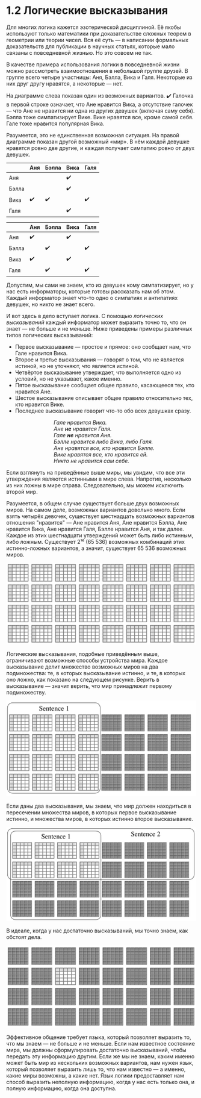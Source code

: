 # 1.2 Логические высказывания
Для многих логика кажется эзотерической дисциплиной. Её якобы используют только математики при доказательстве сложных теорем в геометрии или теории чисел. Вся её суть — в написании формальных доказательств для публикации в научных статьях, которые мало связаны с повседневной жизнью.
Но это совсем не так.

В качестве примера использования логики в повседневной жизни можно рассмотреть взаимоотношения в небольшой группе друзей.
В группе всего четыре участницы: Аня, Бэлла, Вика и Галя.
Некоторые из них друг другу нравятся, а некоторые — нет.

На диаграмме слева показан один из возможных вариантов.
✔️ Галочка в первой строке означает, что Ане нравится Вика,
а отсутствие галочек — что Ане не нравится ни одна из других девушек (включая саму себя).
Бэлла тоже симпатизирует Вике.
Вике нравятся все, кроме самой себя.
Гале тоже нравится популярная Вика.

Разумеется, это не единственная возможная ситуация.
На правой диаграмме показан другой возможный «мир».
В нём каждой девушке нравятся ровно две другие, и каждая получает симпатию ровно от двух девушек.

<div class="table-container-lecture">
  <div class="table-wrapper">
    <table>
      <thead>
        <tr>
          <th></th>
          <th>Аня</th>
          <th>Бэлла</th>
          <th>Вика</th>
          <th>Галя</th>
        </tr>
      </thead>
      <tbody>
        <tr><td>Аня</td><td></td><td></td><td>✔️</td><td></td></tr>
        <tr><td>Бэлла</td><td></td><td></td><td>✔️</td><td></td></tr>
        <tr><td>Вика</td><td>✔️</td><td>✔️</td><td></td><td>✔️</td></tr>
        <tr><td>Галя</td><td></td><td></td><td>✔️</td><td></td></tr>
      </tbody>
    </table>
  </div>

  <div class="table-wrapper">
    <table>
      <thead>
        <tr>
          <th></th>
          <th>Аня</th>
          <th>Бэлла</th>
          <th>Вика</th>
          <th>Галя</th>
        </tr>
      </thead>
      <tbody>
        <tr><td>Аня</td><td>✔️</td><td></td><td>✔️</td><td></td></tr>
        <tr><td>Бэлла</td><td></td><td>✔️</td><td></td><td>✔️</td></tr>
        <tr><td>Вика</td><td>✔️</td><td></td><td>✔️</td><td>️</td></tr>
        <tr><td>Галя</td><td></td><td>✔️</td><td></td><td>✔️</td></tr>
      </tbody>
    </table>
  </div>
</div>


Допустим, мы сами не знаем, кто из девушек кому симпатизирует, но у нас есть информаторы, которые готовы рассказать нам об этом.
Каждый информатор знает что-то одно о симпатиях и антипатиях девушек, но никто не знает всего.

И вот здесь в дело вступает логика. С помощью _логических высказываний_ каждый информатор может выразить точно то, что он знает — не больше и не меньше. Ниже приведены примеры различных типов логических высказываний:
- Первое высказывание — простое и прямое: оно сообщает нам, что Гале нравится Вика.
- Второе и третье высказывания — говорят о том, что не является истиной, но не уточняют, что является истиной.
- Четвёртое высказывание утверждает, что выполняется одно из условий, но не указывает, какое именно.
- Пятое высказывание сообщает общее правило, касающееся тех, кто нравится Ане.
- Шестое высказывание описывает общее правило относительно тех, кто нравится Вике.
- Последнее высказывание говорит что-то обо всех девушках сразу.

<p style="align: center; padding-left: 25%;">
<i>
Гале нравится Вика.<br>
Ане <b>не</b> нравится Галя.<br>
Гале <b>не</b> нравится Аня.<br>
Бэлле нравится либо Вика, либо Галя.<br>
Ане нравятся все, кто нравится Бэлле.<br>
Вике нравятся все, кто нравится ей.<br>
Никто не нравится сам себе.
</i>
</p>

Если взглянуть на приведённые выше миры, мы увидим, что все эти утверждения являются истинными в мире слева. Напротив, несколько из них ложны в мире справа. Следовательно, мы можем исключить второй мир.

Разумеется, в общем случае существует больше двух возможных миров. На самом деле, возможных вариантов довольно много. Если взять четырёх девочек, существует шестнадцать возможных вариантов отношения "нравится" — Ане нравится Аня, Ане нравится Бэлла, Ане нравится Вика, Ане нравится Галя, Бэлле нравится Аня, и так далее. Каждое из этих шестнадцати утверждений может быть либо истинным, либо ложным. Существует 2¹⁶ (65 536) возможных комбинаций этих истинно-ложных вариантов, а значит, существует 65 536 возможных миров.

![Множество миров](../assets/images/worldall.png)  

Логические высказывания, подобные приведённым выше, ограничивают возможные способы устройства мира. Каждое высказывание делит множество возможных миров на два подмножества: те, в которых высказывание истинно, и те, в которых оно ложно, как показано на следующем рисунке. Верить в высказывание — значит верить, что мир принадлежит первому подмножеству.

![Сокращаем количество миров](../assets/images/world1.png)

Если даны два высказывания, мы знаем, что мир должен находиться в пересечении множества миров, в которых первое высказывание истинно, и множества миров, в которых истинно второе высказывание.

![Делим миры еще раз](../assets/images/world2.png)

В идеале, когда у нас достаточно высказываний, мы точно знаем, как обстоят дела.

![Остался один мир](../assets/images/world.png)

Эффективное общение требует языка, который позволяет выразить то, что мы знаем — не больше и не меньше. Если нам известное состояние мира, мы должны сформулировать достаточно высказываний, чтобы передать эту информацию другим. Если же мы не знаем, каким именно может быть мир из нескольких возможных вариантов, нам нужен язык, который позволяет выразить лишь то, что нам известно — а именно, какие миры возможны, а какие нет. Язык логики предоставляет нам способ выразить неполную информацию, когда у нас есть только она, и полную информацию, когда она доступна.
